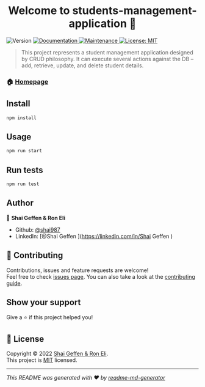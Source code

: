 <h1 align="center">Welcome to students-management-application 👋</h1>
<p>
  <img alt="Version" src="https://img.shields.io/badge/version-1.0.0-blue.svg?cacheSeconds=2592000" />
  <a href="https://github.com/shai987/Students-Management-Application#readme" target="_blank">
    <img alt="Documentation" src="https://img.shields.io/badge/documentation-yes-brightgreen.svg" />
  </a>
  <a href="https://github.com/shai987/Students-Management-Application/graphs/commit-activity" target="_blank">
    <img alt="Maintenance" src="https://img.shields.io/badge/Maintained%3F-yes-green.svg" />
  </a>
  <a href="https://github.com/shai987/Students-Management-Application/blob/master/LICENSE" target="_blank">
    <img alt="License: MIT" src="https://img.shields.io/github/license/shai987/students-management-application" />
  </a>
</p>

> This project represents a student management application designed by CRUD philosophy. It can execute several actions against the DB – add, retrieve, update, and delete student details.

### 🏠 [Homepage](https://github.com/shai987/Students-Management-Application#readme)

## Install

```sh
npm install
```

## Usage

```sh
npm run start
```

## Run tests

```sh
npm run test
```

## Author

👤 **Shai Geffen & Ron Eli**

* Github: [@shai987](https://github.com/shai987)
* LinkedIn: [@Shai Geffen ](https://linkedin.com/in/Shai Geffen )

## 🤝 Contributing

Contributions, issues and feature requests are welcome!<br />Feel free to check [issues page](https://github.com/shai987/Students-Management-Application/issues). You can also take a look at the [contributing guide](https://github.com/shai987/Students-Management-Application/blob/master/CONTRIBUTING.md).

## Show your support

Give a ⭐️ if this project helped you!

## 📝 License

Copyright © 2022 [Shai Geffen & Ron Eli](https://github.com/shai987).<br />
This project is [MIT](https://github.com/shai987/Students-Management-Application/blob/master/LICENSE) licensed.

***
_This README was generated with ❤️ by [readme-md-generator](https://github.com/kefranabg/readme-md-generator)_